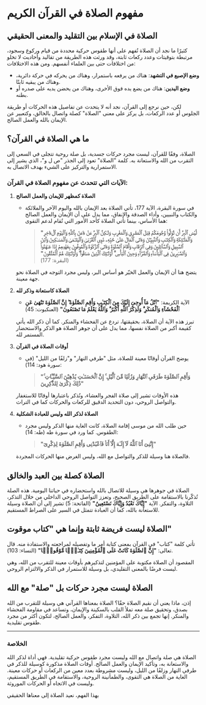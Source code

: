 # مفهوم الصلاة في القرآن الكريم

## الصلاة في الإسلام بين التقليد والمعنى الحقيقي

كثيرًا ما نجد أن الصلاة تُفهم على أنها طقوس حركية محددة من قيام وركوع وسجود، مرتبطة بتوقيتات وعدد ركعات ثابتة، وقد ورثت هذه الطريقة من تقاليد وأحاديث لا تخلو من اختلافات حتى بين العلماء أنفسهم. ومن هذه الاختلافات:

- **وضع الإصبع في التشهد**: هناك من يرفعه باستمرار، وهناك من يحركه في حركة دائرية، وهناك من يبقيه ثابتًا.
- **وضع اليدين**: هناك من يضع يده فوق الأخرى، وهناك من يحضن يديه على صدره أو بطنه.

لكن، حين نرجع إلى القرآن، نجد أنه لا يتحدث عن تفاصيل هذه الحركات أو طريقة الجلوس أو عدد الركعات، بل يركز على معنى "الصلاة" كصلة واتصال بالخالق، وكتعبير عن الإيمان بالله والعمل الصالح.

## ما هي الصلاة في القرآن؟

الصلاة، وفقًا للقرآن، ليست مجرد حركات جسدية، بل صلة روحية تتجلى في السعي إلى التقرب من الله والاستعانة به. كلمة "الصلاة" تعود إلى الجذر "ص ل و"، الذي يشير إلى الاستمرارية والتركيز على الشيء بهدف الاتصال به.

### الآيات التي تتحدث عن مفهوم الصلاة في القرآن:

1. **الصلاة كمظهر للإيمان والعمل الصالح**
   - في سورة البقرة، الآية 177، تأتي الصلاة بعد الإيمان بالله واليوم الآخر والملائكة والكتاب والنبيين، وأداء الصدقة والإنفاق، مما يدل على أن الإيمان والعمل الصالح هما الأساس، بينما تأتي الصلاة كأحد الأمور التي تُقام لدعم التقوى:
   
     > **"لَّيْسَ ٱلْبِرَّ أَن تُوَلُّوا۟ وُجُوهَكُمْ قِبَلَ ٱلْمَشْرِقِ وَٱلْمَغْرِبِ وَلَـٰكِنَّ ٱلْبِرَّ مَنْ ءَامَنَ بِٱللَّهِ وَٱلْيَوْمِ ٱلْءَاخِرِ وَٱلْمَلَـٰٓئِكَةِ وَٱلْكِتَـٰبِ وَٱلنَّبِيِّـۧنَ وَءَاتَى ٱلْمَالَ عَلَىٰ حُبِّهِۦ ذَوِى ٱلْقُرْبَىٰ وَٱلْيَتَـٰمَىٰ وَٱلْمَسَـٰكِينَ وَٱبْنَ ٱلسَّبِيلِ وَٱلسَّآئِلِينَ وَفِى ٱلرِّقَابِ وَأَقَامَ ٱلصَّلَوٰةَ وَءَاتَى ٱلزَّكَوٰةَ وَٱلْمُوفُونَ بِعَهْدِهِمْ إِذَا عَـٰهَدُوا۟ وَٱلصَّـٰبِرِينَ فِى ٱلْبَأْسَآءِ وَٱلضَّرَّآءِ وَحِينَ ٱلْبَأْسِ ۗ أُو۟لَـٰٓئِكَ ٱلَّذِينَ صَدَقُوا۟ ۖ وَأُو۟لَـٰٓئِكَ هُمُ ٱلْمُتَّقُونَ"** (البقرة: 177)

   يتضح هنا أن الإيمان والعمل الخيّر هو أساس البر، وليس مجرد التوجه في الصلاة نحو جهة معينة.

2. **الصلاة كاستعانة وذكر لله**
   - الآية الكريمة: **"ٱتْلُ مَآ أُوحِىَ إِلَيْكَ مِنَ ٱلْكِتَـٰبِ وَأَقِمِ ٱلصَّلَوٰةَ ۖ إِنَّ ٱلصَّلَوٰةَ تَنْهَىٰ عَنِ ٱلْفَحْشَآءِ وَٱلْمُنكَرِ ۗ وَلَذِكْرُ ٱللَّهِ أَكْبَرُ ۗ وَٱللَّهُ يَعْلَمُ مَا تَصْنَعُونَ"** (العنكبوت: 45)

   تبرز هذه الآية أن الصلاة، بحقيقتها، تردع عن الفحشاء والمنكر. كما أن ذكر الله يأتي كقيمة أكبر من الصلاة نفسها، مما يدل على أن جوهر الصلاة هو الذكر والاستحضار المستمر لله.

3. **أوقات الصلاة في القرآن**
   - يوضح القرآن أوقاتًا معينة للصلاة، مثل "طرفي النهار" و"زلفًا من الليل" (في سورة هود: 114):
   
     > **"وَأَقِمِ ٱلصَّلَوٰةَ طَرَفَىِ ٱلنَّهَارِ وَزُلَفًۭا مِّنَ ٱلَّيْلِ ۚ إِنَّ ٱلْحَسَنَـٰتِ يُذْهِبْنَ ٱلسَّيِّـَٔاتِ ۚ ذَٰلِكَ ذِكْرَىٰ لِلذَّٰكِرِينَ"**

   هذه الأوقات تشير إلى صلاة الفجر والعشاء، وتُذكر باعتبارها أوقاتًا للاستغفار والتواصل الروحي، دون التحديد الدقيق للركعات والحركات كما في التراث.

4. **الصلاة لذكر الله وليس للعبادة الشكلية**
   - حين طلب الله من موسى إقامة الصلاة، كانت الغاية منها الذكر وليس مجرد الطقوس. كما ورد في سورة طه (طه: 14):
   
     > **"إِنَّنِىٓ أَنَا ٱللَّهُ لَآ إِلَـٰهَ إِلَّآ أَنَا۠ فَٱعْبُدْنِى وَأَقِمِ ٱلصَّلَوٰةَ لِذِكْرِىٓ"**

   فالصلاة هنا وسيلة للذكر والتواصل مع الله، وليس الغرض منها الحركات المجردة.

## الصلاة كصلة بين العبد والخالق

الصلاة في جوهرها هي وسيلة للاتصال بالله واستحضاره في حياتنا اليومية. هذه الصلة تُذكّرنا بالاستقامة على الطريق الصحيح، وتعزز التواصل الروحي الداخلي من خلال التذكر، التلاوة، والتفكر. الآية **"إِيَّاكَ نَعْبُدُ وَإِيَّاكَ نَسْتَعِينُ"** (الفاتحة: 5) تشير إلى أن الصلاة وسيلة للاستعانة بالله، كما أن العبادة تتمثل في السير على الصراط المستقيم.

## الصلاة ليست فريضة ثابتة وإنما هي "كتاب موقوت"

تأتي كلمة "كتاب" في القرآن بمعنى كتابة أمر ما وتفصيله لمراجعته والاستفادة منه. قال تعالى: **"إِنَّ ٱلصَّلَوٰةَ كَانَتْ عَلَى ٱلْمُؤْمِنِينَ كِتَـٰبًۭا مَّوْقُوتًۭا"** (النساء: 103).

المقصود أن الصلاة مكتوبة على المؤمنين لتذكيرهم بأوقات معينة للتقرب من الله، وهي ليست فرضًا بالمعنى التقليدي، بل وسيلة للاستمرار في الذكر والالتزام الروحي.

## الصلاة ليست مجرد حركات بل "صلة" مع الله

إذن، ماذا يعني أن نقيم الصلاة حقًا؟ الصلاة بمعناها القرآني هي وسيلة للتقرب من الله بصدق، وتحقيق صلة معه تملأ القلب بالسكينة والإيمان، وتساعد في مقاومة الفحشاء والمنكر. إنها تجمع بين ذكر الله، التلاوة، التفكر، والعمل الصالح، لتكون أكثر من مجرد طقوس تقليدية.

---

### الخلاصة

الصلاة هي صلة واتصال مع الله وليست مجرد طقوس حركية تقليدية. فهي أداة لذكر الله والاستعانة به، وتأكيد الإيمان والعمل الصالح. أوقات الصلاة مذكورة كوسيلة للذكر في طرفي النهار وزلفًا من الليل، وليست مشروطة بعدد معين من الركعات أو حركات معينة. الغاية من الصلاة هي التقوى، والطمأنينة الروحية، والاستقامة في الطريق المستقيم، وليست في الاتجاه أو الحركات الموروثة.

بهذا الفهم، نعيد الصلاة إلى معناها الحقيقي
